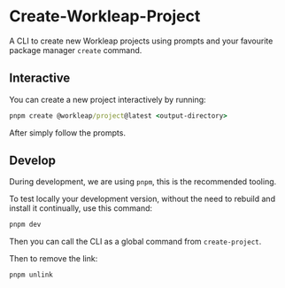 # Create-Workleap-Project

A CLI to create new Workleap projects using prompts and your favourite package manager `create` command.

## Interactive

You can create a new project interactively by running:

```cmd
pnpm create @workleap/project@latest <output-directory>
```

After simply follow the prompts.

## Develop

During development, we are using `pnpm`, this is the recommended tooling.

To test locally your development version, without the need to rebuild and install it continually, use this command:

```cmd
pnpm dev
```

Then you can call the CLI as a global command from `create-project`.

Then to remove the link:

```cmd
pnpm unlink
```
